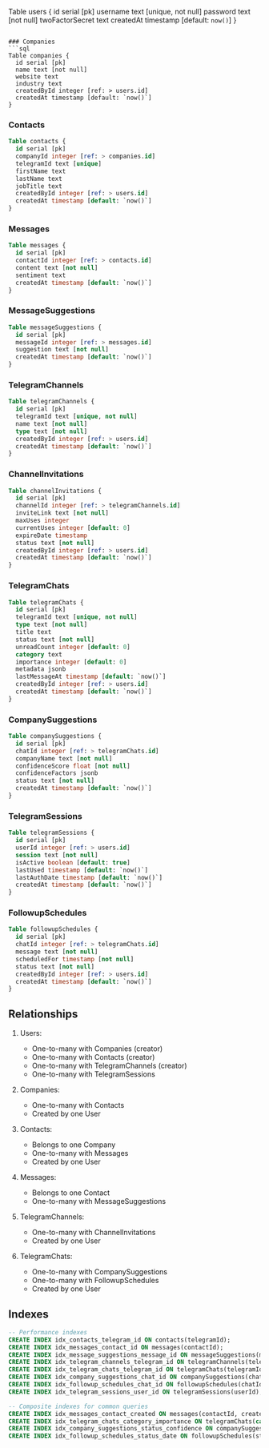 Table users {
  id serial [pk]
  username text [unique, not null]
  password text [not null]
  twoFactorSecret text
  createdAt timestamp [default: `now()`]
}
```

### Companies
```sql
Table companies {
  id serial [pk]
  name text [not null]
  website text
  industry text
  createdById integer [ref: > users.id]
  createdAt timestamp [default: `now()`]
}
```

### Contacts
```sql
Table contacts {
  id serial [pk]
  companyId integer [ref: > companies.id]
  telegramId text [unique]
  firstName text
  lastName text
  jobTitle text
  createdById integer [ref: > users.id]
  createdAt timestamp [default: `now()`]
}
```

### Messages
```sql
Table messages {
  id serial [pk]
  contactId integer [ref: > contacts.id]
  content text [not null]
  sentiment text
  createdAt timestamp [default: `now()`]
}
```

### MessageSuggestions
```sql
Table messageSuggestions {
  id serial [pk]
  messageId integer [ref: > messages.id]
  suggestion text [not null]
  createdAt timestamp [default: `now()`]
}
```

### TelegramChannels
```sql
Table telegramChannels {
  id serial [pk]
  telegramId text [unique, not null]
  name text [not null]
  type text [not null]
  createdById integer [ref: > users.id]
  createdAt timestamp [default: `now()`]
}
```

### ChannelInvitations
```sql
Table channelInvitations {
  id serial [pk]
  channelId integer [ref: > telegramChannels.id]
  inviteLink text [not null]
  maxUses integer
  currentUses integer [default: 0]
  expireDate timestamp
  status text [not null]
  createdById integer [ref: > users.id]
  createdAt timestamp [default: `now()`]
}
```

### TelegramChats
```sql
Table telegramChats {
  id serial [pk]
  telegramId text [unique, not null]
  type text [not null]
  title text
  status text [not null]
  unreadCount integer [default: 0]
  category text
  importance integer [default: 0]
  metadata jsonb
  lastMessageAt timestamp [default: `now()`]
  createdById integer [ref: > users.id]
  createdAt timestamp [default: `now()`]
}
```

### CompanySuggestions
```sql
Table companySuggestions {
  id serial [pk]
  chatId integer [ref: > telegramChats.id]
  companyName text [not null]
  confidenceScore float [not null]
  confidenceFactors jsonb
  status text [not null]
  createdAt timestamp [default: `now()`]
}
```

### TelegramSessions
```sql
Table telegramSessions {
  id serial [pk]
  userId integer [ref: > users.id]
  session text [not null]
  isActive boolean [default: true]
  lastUsed timestamp [default: `now()`]
  lastAuthDate timestamp [default: `now()`]
  createdAt timestamp [default: `now()`]
}
```

### FollowupSchedules
```sql
Table followupSchedules {
  id serial [pk]
  chatId integer [ref: > telegramChats.id]
  message text [not null]
  scheduledFor timestamp [not null]
  status text [not null]
  createdById integer [ref: > users.id]
  createdAt timestamp [default: `now()`]
}
```

## Relationships
1. Users:
   - One-to-many with Companies (creator)
   - One-to-many with Contacts (creator)
   - One-to-many with TelegramChannels (creator)
   - One-to-many with TelegramSessions

2. Companies:
   - One-to-many with Contacts
   - Created by one User

3. Contacts:
   - Belongs to one Company
   - One-to-many with Messages
   - Created by one User

4. Messages:
   - Belongs to one Contact
   - One-to-many with MessageSuggestions

5. TelegramChannels:
   - One-to-many with ChannelInvitations
   - Created by one User

6. TelegramChats:
   - One-to-many with CompanySuggestions
   - One-to-many with FollowupSchedules
   - Created by one User

## Indexes
```sql
-- Performance indexes
CREATE INDEX idx_contacts_telegram_id ON contacts(telegramId);
CREATE INDEX idx_messages_contact_id ON messages(contactId);
CREATE INDEX idx_message_suggestions_message_id ON messageSuggestions(messageId);
CREATE INDEX idx_telegram_channels_telegram_id ON telegramChannels(telegramId);
CREATE INDEX idx_telegram_chats_telegram_id ON telegramChats(telegramId);
CREATE INDEX idx_company_suggestions_chat_id ON companySuggestions(chatId);
CREATE INDEX idx_followup_schedules_chat_id ON followupSchedules(chatId);
CREATE INDEX idx_telegram_sessions_user_id ON telegramSessions(userId);

-- Composite indexes for common queries
CREATE INDEX idx_messages_contact_created ON messages(contactId, createdAt DESC);
CREATE INDEX idx_telegram_chats_category_importance ON telegramChats(category, importance);
CREATE INDEX idx_company_suggestions_status_confidence ON companySuggestions(status, confidenceScore DESC);
CREATE INDEX idx_followup_schedules_status_date ON followupSchedules(status, scheduledFor);